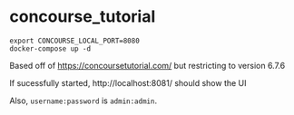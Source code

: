 # concourse_tutorial

```
export CONCOURSE_LOCAL_PORT=8080
docker-compose up -d
```

Based off of https://concoursetutorial.com/ but restricting to version 6.7.6

If sucessfully started, http://localhost:8081/ should show the UI

Also, `username:password` is `admin:admin`.
